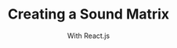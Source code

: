 ---
title: Creating a Sound Matrix
subtitle: With React.js
link: https://medium.com/@andepaulj/creating-a-sound-matrix-81d1b48513ae
image:
---